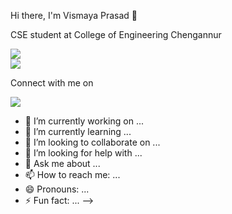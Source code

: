 Hi there, I'm Vismaya Prasad 👋

CSE student at College of Engineering Chengannur

<div id="header" align="left">
  <img src="https://media.tenor.com/odJWfiDo3ZkAAAAC/working-busy.gif"/>
</div>

<div id="header" align="left">
  <img src="https://img.shields.io/badge/Profile%20Views-278-blue"/>
</div>

Connect with me on 
<div id="badges" align="left">
  <a href="https://www.linkedin.com/in/vismaya-prasad-48321b201">
    <img src="https://img.shields.io/badge/LinkedIn-blue?logo=linkedin&logoColor=white&style=for-the-badge"/>
  </a>
</div>



- 🔭 I’m currently working on ...
- 🌱 I’m currently learning ...
- 👯 I’m looking to collaborate on ...
- 🤔 I’m looking for help with ...
- 💬 Ask me about ...
- 📫 How to reach me: ...
- 😄 Pronouns: ...
- ⚡ Fun fact: ...
-->
